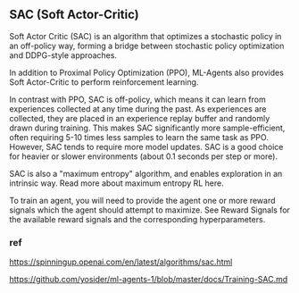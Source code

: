 ## SAC (Soft Actor-Critic)
Soft Actor Critic (SAC) is an algorithm that optimizes a stochastic policy in an off-policy way, forming a bridge between stochastic policy optimization and DDPG-style approaches.

In addition to Proximal Policy Optimization (PPO), ML-Agents also provides Soft Actor-Critic to perform reinforcement learning.

In contrast with PPO, SAC is off-policy, which means it can learn from experiences collected at any time during the past. As experiences are collected, they are placed in an experience replay buffer and randomly drawn during training. This makes SAC significantly more sample-efficient, often requiring 5-10 times less samples to learn the same task as PPO. However, SAC tends to require more model updates. SAC is a good choice for heavier or slower environments (about 0.1 seconds per step or more).

SAC is also a "maximum entropy" algorithm, and enables exploration in an intrinsic way. Read more about maximum entropy RL here.

To train an agent, you will need to provide the agent one or more reward signals which the agent should attempt to maximize. See Reward Signals for the available reward signals and the corresponding hyperparameters.



### ref 
https://spinningup.openai.com/en/latest/algorithms/sac.html

https://github.com/yosider/ml-agents-1/blob/master/docs/Training-SAC.md
